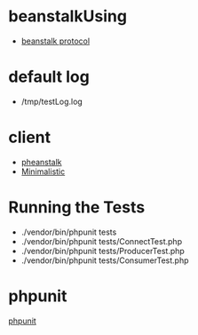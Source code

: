 # beanstalkUsing

* [beanstalk protocol](https://raw.githubusercontent.com/kr/beanstalkd/master/doc/protocol.txt)

# default log
* /tmp/testLog.log

# client
* [pheanstalk](https://github.com/pda/pheanstalk)
* [Minimalistic ](https://github.com/davidpersson/beanstalk)


# Running the Tests
* ./vendor/bin/phpunit tests
* ./vendor/bin/phpunit tests/ConnectTest.php
* ./vendor/bin/phpunit tests/ProducerTest.php
* ./vendor/bin/phpunit tests/ConsumerTest.php

# phpunit
[phpunit](https://phpunit.readthedocs.io/zh_CN/latest/)

